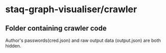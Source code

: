 # staq-graph-visualiser/crawler
## Folder containing crawler code
Author's passwords(cred.json) and raw output data (output.json) are both hidden.